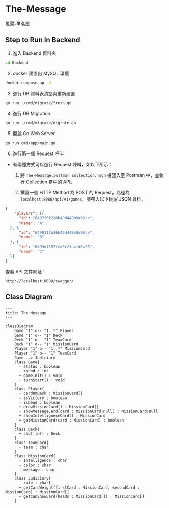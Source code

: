 # The-Message
風聲-黑名單

## Step to Run in Backend

1. 進入 Backend 資料夾
```bash
cd Backend
```

2. docker 建置出 MySQL 環境
```bash
docker-compose up -d
```

3. 進行 DB 資料表清空與重新建置
```bash
go run ./cmd/migrate/fresh.go
```

4. 進行 DB Migration
```bash
go run ./cmd/migrate/migrate.go
```

5. 開啟 Go Web Server
```bash
go run cmd/app/main.go
```

6. 進行第一個 Request 呼叫

 - 有兩種方式可以進行 Request 呼叫，如以下所示：

   1. 將 `The-Message.postman_collection.json` 檔匯入至 Postman 中，並執行 Collection 當中的 API。

   2. 撰寫一個 HTTP Method 為 POST 的 Request，路徑為 `localhost:8080/api/v1/games`，並帶入以下玩家 JSON 資料。
  ```json
  {
      "players": [{
        "id": "6497f6f226b40d440b9a90cc",
        "name": "A"
    }, {
        "id": "6498112b26b40d440b9a90ce",
        "name": "B"
    }, {
        "id": "6499df157fed0c21a4fd0425",
        "name": "C"
    }]
  }
  ```

查看 API 文件網址：
```
http://localhost:8080/swagger/
```

## Class Diagram

```mermaid
---
title: The Message
---

classDiagram
    Game "1" o-- "1..*" Player
    Game "1" o-- "1" Deck
    Deck "1" o-- "1" TeamCard
    Deck "1" o-- "1" MissionCard
    Player "1" o-- "1..*" MissionCard
    Player "1" o-- "1" TeamCard
    Game ..> Judiciary
    class Game{
      - status : boolean
      - round : int
      + gameInit() : void
      + turnStart() : void
    }
    class Player{
      - cardOnDesk : MissionCard[]
      - isVictory : boolean
      - isDead : boolean
      + drawMissionCard() : MissionCard[]
      + showMessageCard(card : MissionCard|null) : MissionCard|null
      + showIntelligneceCard() : MissionCard
      + getMissionCard(card : MissionCard) : boolean
    }
    class Deck{
      + shuffle() : Deck
    }
    class TeamCard{
      - team : char
    }
    class MissionCard{
      - Intelligence : char
      - color : char
      - message : char
    }
    class Judiciary{
      - rule : char[]
      + getCardWeight(firstCard : MissionCard, secondCard : MissionCard) : MissionCard[]
      + getCanShowCard(heads : MissionCard[]) : MissionCard[]
    }
```